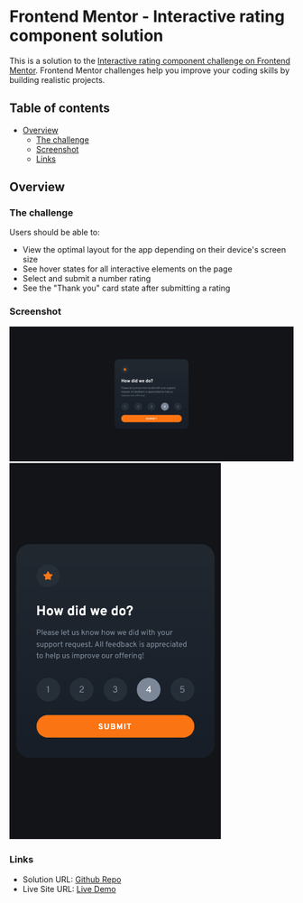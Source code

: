 # Frontend Mentor - Interactive rating component solution

This is a solution to the [Interactive rating component challenge on Frontend Mentor](https://www.frontendmentor.io/challenges/interactive-rating-component-koxpeBUmI). Frontend Mentor challenges help you improve your coding skills by building realistic projects.

## Table of contents

- [Overview](#overview)
  - [The challenge](#the-challenge)
  - [Screenshot](#screenshot)
  - [Links](#links)


## Overview

### The challenge

Users should be able to:

- View the optimal layout for the app depending on their device's screen size
- See hover states for all interactive elements on the page
- Select and submit a number rating
- See the "Thank you" card state after submitting a rating

### Screenshot

![Desktop](./completedDesigns/desktop.png)
![Mobile](./completedDesigns/mobile.png)

### Links

- Solution URL: [Github Repo](https://github.com/vaaakoo/Interactive-Raiting-Tailwindcss)
- Live Site URL: [Live Demo](https://vaaakoo.github.io/Interactive-Raiting-Tailwindcss/)

